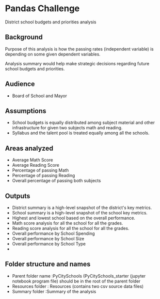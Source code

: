 # Pandas Challenge
District school budgets and priorities analysis

## Background
Purpose of this analysis is how the passing rates (independent variable) is depending on some given dependent variables. 

Analysis summary would help make strategic decisions regarding future school budgets and priorities.

## Audience
- Board of School and Mayor
  
## Assumptions
- School budgets is equally distributed among subject material and other infrastructure for given two subjects math and reading.
- Syllabus and the talent pool is treated equally among all the schools.
## Areas analyzed
- Average Math Score
- Average Reading Score
- Percentage of passing Math
- Percentage of passing Reading
- Overall percentage of passing both subjects
  
## Outputs 
- District summary is a high-level snapshot of the district's key metrics.
- School summary is a high-level snapshot of the school key metrics.
- Highest and lowest school based on the overall performance.
- Math score analysis for all the school for all the grades.
- Reading score analysis for all the school for all the grades.
- Overall performance by School Spending
- Overall performance by School Size
- Overall performance by School Type
- 
## Folder structure and names
- Parent folder name :PyCitySchools (PyCitySchools_starter (jupyter notebook program file) should be in the root of the parent folder 
- Resources folder : Resources (contains two csv source data  files)
- Summary  folder	 :Summary of the analysis 













